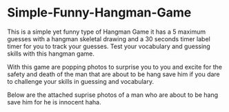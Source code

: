 # Simple-Funny-Hangman-Game

This is  a simple yet funny type of Hangman Game it has a 5 maximum guesses with a hangman skeletal drawing and a 30 seconds timer label timer for you to track your
guesses. Test your vocabulary and guessing skills with this hangman game.

With this game are popping photos to surprise you to you and excite for the safety and death of the man that are about to be hang save him if you dare to challenge your 
skills in guessing and vocabulary.

Below are the attached suprise photos of a man who are about to be hang save him for he is innocent haha.
